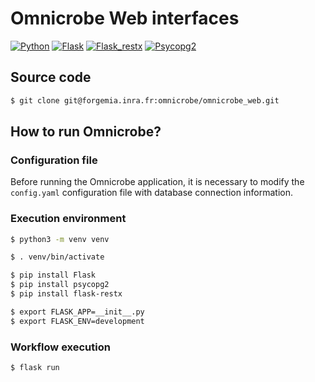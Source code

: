 # Omnicrobe Web interfaces

[![Python](https://img.shields.io/badge/python-3.7.6-brightgreen.svg)](https://www.python.org/)
[![Flask](https://img.shields.io/badge/flask-1.1.2-brightgreen.svg)](https://flask.palletsprojects.com/en/2.0.x/quickstart/)
[![Flask_restx](https://img.shields.io/badge/flask_restx-0.2.0-brightgreen.svg)](https://flask-restx.readthedocs.io/en/latest/)
[![Psycopg2](https://img.shields.io/badge/psycopg2-2.8.6-brightgreen.svg)](https://pypi.org/project/psycopg2/)

## Source code

```bash
$ git clone git@forgemia.inra.fr:omnicrobe/omnicrobe_web.git
```

## How to run Omnicrobe?

### Configuration file

Before running the Omnicrobe application, it is necessary to modify the `config.yaml` configuration file with database connection information.

### Execution environment

```bash
$ python3 -m venv venv

$ . venv/bin/activate

$ pip install Flask
$ pip install psycopg2
$ pip install flask-restx

$ export FLASK_APP=__init__.py
$ export FLASK_ENV=development
```

### Workflow execution

```bash
$ flask run
```
